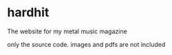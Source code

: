 # hardhit
The website for my metal music magazine

only the source code. images and pdfs are not included

